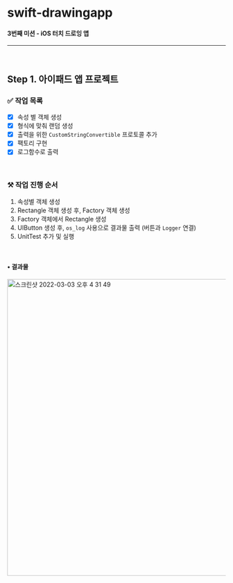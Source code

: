 # swift-drawingapp
#### 3번째 미션 - iOS 터치 드로잉 앱

---

<br>

## Step 1. 아이패드 앱 프로젝트


### ✅ 작업 목록

- [x] 속성 별 객체 생성
- [x] 형식에 맞춰 랜덤 생성
- [x] 출력을 위한 `CustomStringConvertible` 프로토콜 추가
- [x] 팩토리 구현
- [x] 로그함수로 출력

<br>

### ⚒ 작업 진행 순서

1. 속성별 객체 생성
2. Rectangle 객체 생성 후, Factory 객체 생성
3. Factory 객체에서 Rectangle 생성
4. UIButton 생성 후, `os_log` 사용으로 결과물 출력 (버튼과 `Logger` 연결)
5. UnitTest 추가 및 실행

<br>

#### • 결과물
<img width="684" alt="스크린샷 2022-03-03 오후 4 31 49" src="https://user-images.githubusercontent.com/92635121/156987409-c88ce4a8-6799-4b0e-8fe5-e08a9de872da.png">
